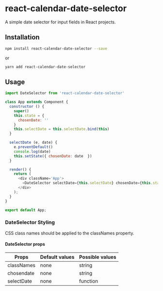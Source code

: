# react-calendar-date-selector

A simple date selector for input fields in React projects.

## Installation

  ```bash
  npm install react-calendar-date-selector --save
  ```
  or
  ```bash
  yarn add react-calendar-date-selector
  ```

## Usage

```js
import DateSelector from 'react-calendar-date-selector'

class App extends Component {
  constructor () {
    super()
    this.state = {
      chosenDate: ''
    }
    this.selectDate = this.selectDate.bind(this)
  }

  selectDate (e, date) {
    e.preventDefault()
    console.log(date)
    this.setState({ chosenDate: date  })
  }

  render() {
    return (
      <div className='App'>
        <DateSelector selectDate={this.selectDate} chosenDate={this.state.chosenDate} />
      </div>
    );
  }
}

export default App;
```

### DateSelector Styling
CSS class names should be applied to the classNames property.

#### DateSelector props

| Props              | Default values | Possible values                          |
| -------------------| --------------| ------------------------------------------|
| classNames         | none          | string                                    |
| chosendate         | none          | string                                    |
| selectDate         | none          | function                                  |